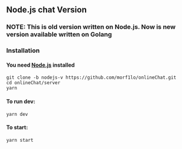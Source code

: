 ## Node.js chat Version
### NOTE: This is old version written on Node.js. Now is new version available written on Golang

### Installation
#### You need [Node.js](https://nodejs.org/en) installed

```
git clone -b nodejs-v https://github.com/morf1lo/onlineChat.git
cd onlineChat/server
yarn
```

#### To run dev:
```yarn dev```

#### To start:
```yarn start```
